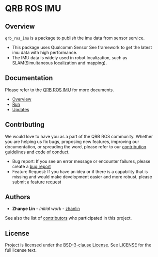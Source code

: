 # QRB ROS IMU

## Overview

`qrb_ros_imu` is a package to publish the imu data from sensor service.
- This package uses Qualcomm Sensor See framework to get the latest imu data with high performance.
- The IMU data is widely used in robot localization, such as SLAM(Simultaneous localization and mapping).

## Documentation
Please refer to the [QRB ROS IMU](https://quic-qrb-ros.github.io/packages/qrb_ros_imu/index.html) for more documents.
- [Overview](https://quic-qrb-ros.github.io/packages/qrb_ros_imu/index.html#overview)
- [Run](https://quic-qrb-ros.github.io/packages/qrb_ros_imu/index.html#run)
- [Updates](https://quic-qrb-ros.github.io/packages/qrb_ros_imu/index.html#updates)

## Contributing

We would love to have you as a part of the QRB ROS community. Whether you are helping us fix bugs, proposing new features, improving our documentation, or spreading the word, please refer to our [contribution guidelines](./CONTRIBUTING.md) and [code of conduct](./CODE_OF_CONDUCT.md).

- Bug report: If you see an error message or encounter failures, please create a [bug report](../../issues)
- Feature Request: If you have an idea or if there is a capability that is missing and would make development easier and more robust, please submit a [feature request](../../issues)


## Authors

* **Zhanye Lin** - *Initial work* - [zhanlin](https://github.com/quic-zhanlin)

See also the list of [contributors](https://github.com/quic-qrb-ros/qrb_ros_imu/graphs/contributors) who participated in this project.


## License

Project is licensed under the [BSD-3-clause License](https://spdx.org/licenses/BSD-3-Clause.html). See [LICENSE](./LICENSE) for the full license text.

